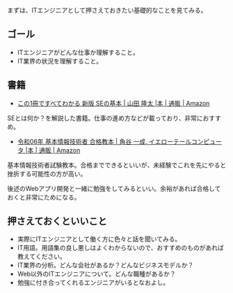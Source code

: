 まずは、ITエンジニアとして押さえておきたい基礎的なことを見てみる。

## ゴール

- ITエンジニアがどんな仕事か理解すること。
- IT業界の状況を理解すること。

## 書籍

* [この1冊ですべてわかる 新版 SEの基本 \| 山田 隆太 \|本 \| 通販 \| Amazon](https://www.amazon.co.jp/%E3%81%93%E3%81%AE1%E5%86%8A%E3%81%A7%E3%81%99%E3%81%B9%E3%81%A6%E3%82%8F%E3%81%8B%E3%82%8B-%E6%96%B0%E7%89%88-SE%E3%81%AE%E5%9F%BA%E6%9C%AC-%E5%B1%B1%E7%94%B0-%E9%9A%86%E5%A4%AA/dp/4534059078)

SEとは何か？を解説した書籍。仕事の進め方などが載っており、非常におすすめ。

* [令和06年 基本情報技術者 合格教本 \| 角谷 一成, イエローテールコンピュータ \|本 \| 通販 \| Amazon](https://www.amazon.co.jp/%E4%BB%A4%E5%92%8C06%E5%B9%B4-%E5%9F%BA%E6%9C%AC%E6%83%85%E5%A0%B1%E6%8A%80%E8%A1%93%E8%80%85-%E5%90%88%E6%A0%BC%E6%95%99%E6%9C%AC-%E8%A7%92%E8%B0%B7-%E4%B8%80%E6%88%90/dp/4297137976/ref=sr_1_8?crid=1OEOI6CXCGKKP&dib=eyJ2IjoiMSJ9.l2Xsl4w69RKY2ez5Jh0NhFGgEsW6KIEcE1DAyk5XFj2fLpXMuU6VoxiCyQ5A0mcxPoXqx77pe2eIv6RmWenq1uelBuXwBDgCSs2YMNU8OHCdLQwHbhVM3pl0aaA-BPi6JhyTf4Cr2CtWZTyvXPteBOfrb_ckCMwm_vMOEWUNlOoOh8fKhVv0tZcpD2c9yl3xAa73FCZOjrALY4cbpAsRIOs-4-xb4eJ--vA1FE0B8rY.DYjMuGjkc6w1BxRJ6WouH0gYCgR9oKsjRHStGCz9akw&dib_tag=se&keywords=%E5%9F%BA%E6%9C%AC%E6%83%85%E5%A0%B1%E6%8A%80%E8%A1%93%E8%80%85%E8%A9%A6%E9%A8%93&qid=1712833082&s=books&sprefix=%E5%9F%BA%E6%9C%AC%E6%83%85%E5%A0%B1%2Cstripbooks%2C227&sr=1-8)

基本情報技術者試験教本。合格までできるといいが、未経験でこれを先にやると挫折する可能性の方が高い。

後述のWebアプリ開発と一緒に勉強をしてみるといい。余裕があれば合格しておくと非常にためになる。

## 押さえておくといいこと

- 実際にITエンジニアとして働く方に色々と話を聞いてみる。
- IT用語。用語集の良し悪しはよくわからないので、おすすめのものがあれば教えてください。
- IT業界の分析。どんな会社があるか？どんなビジネスモデルか？
- Web以外のITエンジニアについて。どんな職種があるか？
- 勉強に付き合ってくれるエンジニアがいるとなおよし。